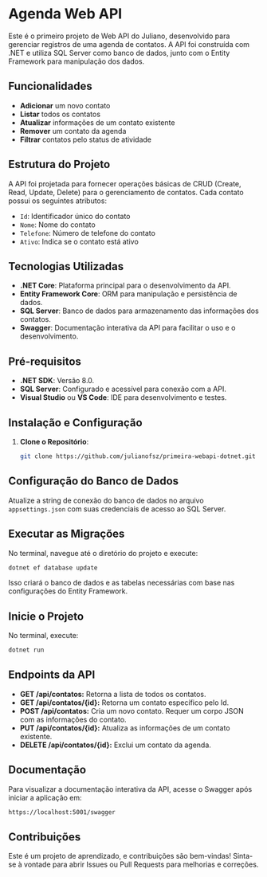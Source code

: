 # Agenda Web API

Este é o primeiro projeto de Web API do Juliano, desenvolvido para gerenciar registros de uma agenda de contatos. A API foi construída com .NET e utiliza SQL Server como banco de dados, junto com o Entity Framework para manipulação dos dados.

## Funcionalidades

- **Adicionar** um novo contato
- **Listar** todos os contatos
- **Atualizar** informações de um contato existente
- **Remover** um contato da agenda
- **Filtrar** contatos pelo status de atividade

## Estrutura do Projeto

A API foi projetada para fornecer operações básicas de CRUD (Create, Read, Update, Delete) para o gerenciamento de contatos. Cada contato possui os seguintes atributos:

- `Id`: Identificador único do contato
- `Nome`: Nome do contato
- `Telefone`: Número de telefone do contato
- `Ativo`: Indica se o contato está ativo

## Tecnologias Utilizadas

- **.NET Core**: Plataforma principal para o desenvolvimento da API.
- **Entity Framework Core**: ORM para manipulação e persistência de dados.
- **SQL Server**: Banco de dados para armazenamento das informações dos contatos.
- **Swagger**: Documentação interativa da API para facilitar o uso e o desenvolvimento.

## Pré-requisitos

- **.NET SDK**: Versão 8.0.
- **SQL Server**: Configurado e acessível para conexão com a API.
- **Visual Studio** ou **VS Code**: IDE para desenvolvimento e testes.

## Instalação e Configuração

1. **Clone o Repositório**:
   ```bash
   git clone https://github.com/julianofsz/primeira-webapi-dotnet.git

## Configuração do Banco de Dados
Atualize a string de conexão do banco de dados no arquivo `appsettings.json` com suas credenciais de acesso ao SQL Server.

## Executar as Migrações
No terminal, navegue até o diretório do projeto e execute:

```bash
dotnet ef database update
```

Isso criará o banco de dados e as tabelas necessárias com base nas configurações do Entity Framework.

## Inicie o Projeto
No terminal, execute:

```bash
dotnet run
```

## Endpoints da API
- **GET /api/contatos:** Retorna a lista de todos os contatos.
- **GET /api/contatos/{id}:** Retorna um contato específico pelo Id.
- **POST /api/contatos:** Cria um novo contato. Requer um corpo JSON com as informações do contato.
- **PUT /api/contatos/{id}:** Atualiza as informações de um contato existente.
- **DELETE /api/contatos/{id}:** Exclui um contato da agenda.

## Documentação
Para visualizar a documentação interativa da API, acesse o Swagger após iniciar a aplicação em:

```bash
https://localhost:5001/swagger
```

## Contribuições
Este é um projeto de aprendizado, e contribuições são bem-vindas! Sinta-se à vontade para abrir Issues ou Pull Requests para melhorias e correções.
